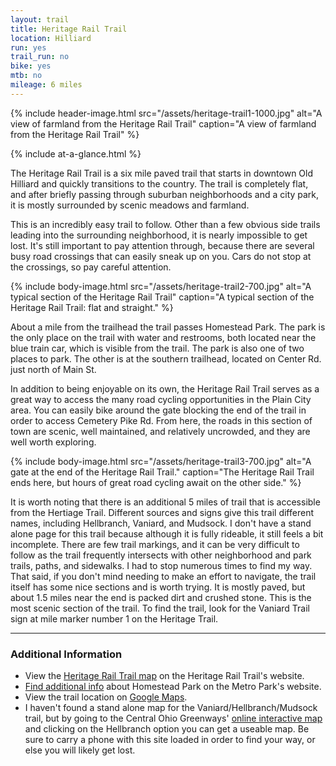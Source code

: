 ```yaml
---
layout: trail
title: Heritage Rail Trail
location: Hilliard
run: yes
trail_run: no
bike: yes
mtb: no
mileage: 6 miles
---
```


{% include header-image.html src="/assets/heritage-trail1-1000.jpg" alt="A view of farmland from the Heritage Rail Trail" caption="A view of farmland from the Heritage Rail Trail" %}

{% include at-a-glance.html %}

The Heritage Rail Trail is a six mile paved trail that starts in downtown Old Hilliard and quickly transitions to the country.  The trail is completely flat, and after briefly passing through suburban neighborhoods and a city park, it is mostly surrounded by scenic meadows and farmland.  

This is an incredibly easy trail to follow.  Other than a few obvious side trails leading into the surrounding neighborhood, it is nearly impossible to get lost.  It's still important to pay attention through, because there are several busy road crossings that can easily sneak up on you.  Cars do not stop at the crossings, so pay careful attention.

{% include body-image.html src="/assets/heritage-trail2-700.jpg" alt="A typical section of the Heritage Rail Trail" caption="A typical section of the Heritage Rail Trail: flat and straight." %}

About a mile from the trailhead the trail passes Homestead Park.  The park is the only place on the trail with water and restrooms, both located near the blue train car, which is visible from the trail.  The park is also one of two places to park.  The other is at the southern trailhead, located on Center Rd. just north of Main St.

In addition to being enjoyable on its own, the Heritage Rail Trail serves as a great way to access the many road cycling opportunities in the Plain City area.  You can easily bike around the gate blocking the end of the trail in order to access Cemetery Pike Rd.  From here, the roads in this section of town are scenic, well maintained, and relatively uncrowded, and they are well worth exploring.

{% include body-image.html src="/assets/heritage-trail3-700.jpg" alt="A gate at the end of the Heritage Rail Trail." caption="The Heritage Rail Trail ends here, but hours of great road cycling await on the other side." %}

It is worth noting that there is an additional 5 miles of trail that is accessible from the Hertiage Trail. Different sources and signs give this trail different names, including Hellbranch, Vaniard, and Mudsock. I don't have a stand alone page for this trail because although it is fully rideable, it still feels a bit incomplete. There are few trail markings, and it can be very difficult to follow as the trail frequently intersects with other neighborhood and park trails, paths, and sidewalks. I had to stop numerous times to find my way. That said, if you don't mind needing to make an effort to navigate, the trail itself has some nice sections and is worth trying. It is mostly paved, but about 1.5 miles near the end is packed dirt and crushed stone. This is the most scenic section of the trail. To find the trail, look for the Vaniard Trail sign at mile marker number 1 on the Heritage Trail.

---

### Additional Information

* View the [Heritage Rail Trail map](http://www.heritagerailtrail.org/mapdirections.html) on the Heritage Rail Trail's website.
* [Find additional info](http://www.metroparks.net/parks-and-trails/homestead/) about Homestead Park on the Metro Park's website.
* View the trail location on [Google Maps](https://goo.gl/maps/L6pfbP9qVsp).
* I haven't found a stand alone map for the Vaniard/Hellbranch/Mudsock trail, but by going to the Central Ohio Greenways' [online interactive map](http://centralohiogreenways.com/interactive-map/) and clicking on the Hellbranch option you can get a useable map. Be sure to carry a phone with this site loaded in order to find your way, or else you will likely get lost.
